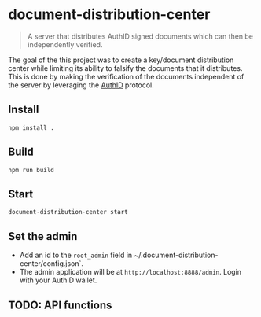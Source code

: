 
# document-distribution-center

> A server that distributes AuthID signed documents which can then be independently verified.

The goal of the this project was to create a key/document distribution center while limiting its ability to falsify the documents that it distributes. This is done by making the verification of the documents independent of the server by leveraging the [AuthID](https://github.com/OnePair/authid-core-ts) protocol.

## Install

```npm install .```

## Build
```npm run build```

## Start

```document-distribution-center start```

##  Set the admin

* Add an id to the `root_admin` field in ~/.document-distribution-center/config.json`.
*  The admin application will be at `http://localhost:8888/admin`. Login with your AuthID wallet.


## TODO: API functions

